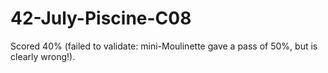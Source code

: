 # 42-July-Piscine-C08

Scored 40% (failed to validate: mini-Moulinette gave a pass of 50%, but is clearly wrong!). 
